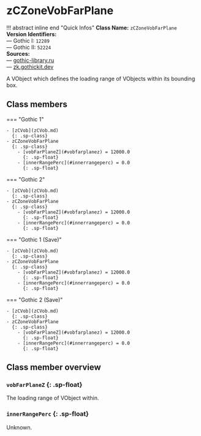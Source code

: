 # zCZoneVobFarPlane

!!! abstract inline end "Quick Infos"
    **Class Name:** `zCZoneVobFarPlane`<br/>
    **Version Identifiers:**<br />
    — Gothic I: `12289`<br/>
    — Gothic II: `52224`<br/>
    **Sources:**<br/>
    — [gothic-library.ru](http://www.gothic-library.ru/publ/class_zczonevobfarplane/1-1-0-706)<br/>
    — [zk.gothickit.dev](https://zk.gothickit.dev/engine/objects/zCZoneVobFarPlane/)

A VObject which defines the loading range of VObjects within its bounding box.

## Class members

=== "Gothic 1"

    - [zCVob](zCVob.md)
      {: .sp-class}
    - zCZoneVobFarPlane
      {: .sp-class}
        - [vobFarPlaneZ](#vobfarplanez) = 12000.0
          {: .sp-float}
        - [innerRangePerc](#innerrangeperc) = 0.0
          {: .sp-float}

=== "Gothic 2"

    - [zCVob](zCVob.md)
      {: .sp-class}
    - zCZoneVobFarPlane
      {: .sp-class}
        - [vobFarPlaneZ](#vobfarplanez) = 12000.0
          {: .sp-float}
        - [innerRangePerc](#innerrangeperc) = 0.0
          {: .sp-float}

=== "Gothic 1 (Save)"

    - [zCVob](zCVob.md)
      {: .sp-class}
    - zCZoneVobFarPlane
      {: .sp-class}
        - [vobFarPlaneZ](#vobfarplanez) = 12000.0
          {: .sp-float}
        - [innerRangePerc](#innerrangeperc) = 0.0
          {: .sp-float}

=== "Gothic 2 (Save)"

    - [zCVob](zCVob.md)
      {: .sp-class}
    - zCZoneVobFarPlane
      {: .sp-class}
        - [vobFarPlaneZ](#vobfarplanez) = 12000.0
          {: .sp-float}
        - [innerRangePerc](#innerrangeperc) = 0.0
          {: .sp-float}

## Class member overview

### `vobFarPlaneZ` {: .sp-float}

The loading range of VObject within.
    

### `innerRangePerc` {: .sp-float}

Unknown.

